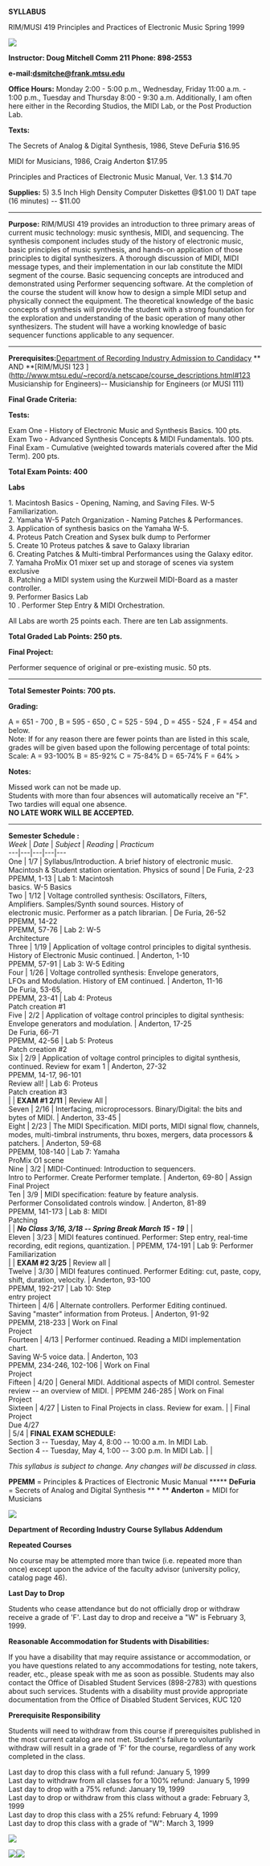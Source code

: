 **SYLLABUS**

RIM/MUSI 419 Principles and Practices of Electronic Music Spring 1999

![](bar.gif)

**Instructor: Doug Mitchell      Comm 211     Phone: 898-2553**

**e-mail:[dsmitche@frank.mtsu.edu](mailto:dsmitche@frank.mtsu.edu)**

**Office Hours:**   Monday 2:00 \- 5:00 p.m., Wednesday, Friday 11:00 a.m. -
1:00 p.m., Tuesday and Thursday 8:00 - 9:30 a.m.  Additionally, I am often
here either in the Recording Studios, the MIDI Lab, or the Post Production
Lab.

**Texts:**

The Secrets of Analog & Digital Synthesis, 1986, Steve DeFuria $16.95

MIDI for Musicians, 1986, Craig Anderton $17.95

Principles and Practices of Electronic Music Manual, Ver. 1.3 $14.70

**Supplies:**   5) 3.5 Inch High Density Computer Diskettes @$1.00      1) DAT
tape (16 minutes) -- $11.00

* * *

**Purpose:** RIM/MUSI 419 provides an introduction to three primary areas of
current music technology: music synthesis, MIDI, and sequencing. The synthesis
component includes study of the history of electronic music, basic principles
of music synthesis, and hands-on application of those principles to digital
synthesizers. A thorough discussion of MIDI, MIDI message types, and their
implementation in our lab constitute the MIDI segment of the course. Basic
sequencing concepts are introduced and demonstrated using Performer sequencing
software. At the completion of the course the student will know how to design
a simple MIDI setup and physically connect the equipment. The theoretical
knowledge of the basic concepts of synthesis will provide the student with a
strong foundation for the exploration and understanding of the basic operation
of many other synthesizers. The student will have a working knowledge of basic
sequencer functions applicable to any sequencer.

* * *

**Prerequisites:**[Department of Recording Industry Admission to
Candidacy](http://www.mtsu.edu/~record/a.netscape/tech.html) **  AND
**[RIM/MUSI 123
](http://www.mtsu.edu/~record/a.netscape/course_descriptions.html#123
Musicianship for Engineers)\-- Musicianship for Engineers (or MUSI 111)

**Final Grade Criteria:**

**Tests:**

Exam One - History of Electronic Music and Synthesis Basics. 100 pts.  
Exam Two - Advanced Synthesis Concepts & MIDI Fundamentals. 100 pts.  
Final Exam - Cumulative (weighted towards materials covered after the Mid
Term). 200 pts.

**Total Exam Points: 400**

**Labs**

1\. Macintosh Basics - Opening, Naming, and Saving Files. W-5 Familiarization.  
2\. Yamaha W-5 Patch Organization \- Naming Patches & Performances.  
3\. Application of synthesis basics on the Yamaha W-5.  
4\. Proteus Patch Creation and Sysex bulk dump to Performer  
5\. Create 10 Proteus patches & save to Galaxy librarian  
6\. Creating Patches & Multi-timbral Performances using the Galaxy editor.  
7\. Yamaha ProMix O1 mixer set up and storage of scenes via system exclusive  
8\. Patching a MIDI system using the Kurzweil MIDI-Board as a master
controller.  
9\. Performer Basics Lab  
10 . Performer Step Entry & MIDI Orchestration.

All Labs are worth 25 points each. There are ten Lab assignments.

**Total Graded Lab Points: 250 pts.**

**Final Project:**

Performer sequence of original or pre-existing music. 50 pts.

* * *

**Total Semester Points: 700 pts.**

**Grading:**

A = 651 - 700 , B = 595 - 650 , C = 525 - 594 , D = 455 - 524 , F = 454 and
below.  
Note: If for any reason there are fewer points than are listed in this scale,
grades will be given based upon the following percentage of total points:
Scale: A = 93-100% B = 85-92% C = 75-84% D = 65-74% F = 64% >

**Notes:**

Missed work can not be made up.  
Students with more than four absences will automatically receive an "F".  
Two tardies will equal one absence.  
**NO LATE WORK WILL BE ACCEPTED.**

* * *

**Semester Schedule :**  
  _Week_ |    _Date_ | _Subject_ |    _Reading_ |    _Practicum_  
---|---|---|---|---  
One | 1/7 | Syllabus/Introduction. A brief history of electronic music.
Macintosh & Student station orientation.  Physics of sound  | De Furia, 2-23  
PPEMM, 1-13 | Lab 1: Macintosh  
basics. W-5 Basics  
Two | 1/12 | Voltage controlled synthesis: Oscillators, Filters,  
Amplifiers. Samples/Synth sound sources. History of  
electronic music. Performer as a patch librarian. | De Furia, 26-52  
PPEMM, 14-22  
PPEMM, 57-76 | Lab 2: W-5  
Architecture  
Three | 1/19 | Application of voltage control principles to digital synthesis.
History of Electronic Music continued. | Anderton, 1-10  
PPEMM, 57-91 | Lab 3: W-5 Editing  
Four | 1/26 | Voltage controlled synthesis: Envelope generators,  
LFOs and Modulation. History of EM continued. | Anderton, 11-16  
De Furia, 53-65,  
PPEMM, 23-41  | Lab 4: Proteus  
Patch creation #1  
Five | 2/2 | Application of voltage control principles to digital synthesis:
Envelope generators and modulation. | Anderton, 17-25  
De Furia, 66-71  
PPEMM, 42-56 | Lab 5: Proteus  
Patch creation #2  
Six | 2/9 | Application of voltage control principles to digital synthesis,
continued. Review for exam 1 | Anderton, 27-32  
PPEMM, 14-17, 96-101  
Review all! | Lab 6: Proteus  
Patch creation #3  
  |   | **EXAM #1 2/11** |  Review All |  
Seven | 2/16 | Interfacing, microprocessors. Binary/Digital: the bits and
bytes of MIDI. | Anderton, 33-45 |  
Eight | 2/23 | The MIDI Specification. MIDI ports, MIDI signal flow, channels,
modes, multi-timbral instruments, thru boxes, mergers, data processors &
patchers. | Anderton, 59-68  
PPEMM, 108-140 | Lab 7: Yamaha  
ProMix O1 scene  
Nine | 3/2 | MIDI-Continued: Introduction to sequencers.  
Intro to Performer. Create Performer template. | Anderton, 69-80 | Assign
Final Project  
Ten | 3/9 | MIDI specification: feature by feature analysis.  
Performer Consolidated controls window. | Anderton, 81-89  
PPEMM, 141-173 | Lab 8: MIDI  
Patching  
|  | **_No Class   3/16, 3/18 -- Spring Break March 15 - 19_** |  |  
Eleven | 3/23 | MIDI features continued. Performer: Step entry, real-time
recording, edit regions, quantization. | PPEMM, 174-191 | Lab 9: Performer  
Familiarization  
  |   | **EXAM #2 3/25** |  Review all  |  
Twelve | 3/30 | MIDI features continued. Performer Editing: cut, paste, copy,
shift, duration, velocity. | Anderton, 93-100  
PPEMM, 192-217 | Lab 10: Step  
entry project  
Thirteen | 4/6 | Alternate controllers. Performer Editing continued.  
Saving "master" information from Proteus. | Anderton, 91-92  
PPEMM, 218-233 | Work on Final  
Project  
Fourteen | 4/13 | Performer continued. Reading a MIDI implementation chart.  
Saving W-5 voice data. | Anderton, 103  
PPEMM, 234-246, 102-106 | Work on Final  
Project  
Fifteen | 4/20 | General MIDI. Additional aspects of MIDI control. Semester
review -- an overview of MIDI. | PPEMM 246-285 | Work on Final  
Project  
Sixteen | 4/27 | Listen to Final Projects in class. Review for exam.  |   |
Final Project  
Due 4/27  
  | 5/4 | **FINAL EXAM SCHEDULE:**  
Section 3 -- Tuesday, May 4, 8:00 -- 10:00 a.m. In MIDI Lab.  
Section 4 -- Tuesday, May 4, 1:00 -- 3:00 p.m. In MIDI Lab. |   |  
  
_This syllabus is subject to change. Any changes will be discussed in class._

**PPEMM** = Principles  & Practices of Electronic Music Manual  *****
**DeFuria** = Secrets of Analog and Digital Synthesis **  *  ** **Anderton** =
MIDI for Musicians

![](bar.gif)

**__Department of Recording Industry Course Syllabus Addendum__**

**Repeated Courses**

No course may be attempted more than twice (i.e. repeated more than once)
except upon the advice of the faculty advisor (university policy, catalog page
46).

**Last Day to Drop**

Students who cease attendance but do not officially drop or withdraw receive a
grade of 'F'. Last day to drop and receive a "W" is February 3, 1999.

**Reasonable Accommodation for Students with Disabilities:**

If you have a disability that may require assistance or accommodation, or you
have questions related to any accommodations for testing, note takers, reader,
etc., please speak with me as soon as possible. Students may also contact the
Office of Disabled Student Services (898-2783) with questions about such
services. Students with a disability must provide appropriate documentation
from the Office of Disabled Student Services, KUC 120

**Prerequisite Responsibility**

Students will need to withdraw from this course if prerequisites published in
the most current catalog are not met. Student's failure to voluntarily
withdraw will result in a grade of 'F' for the course, regardless of any work
completed in the class.

Last day to drop this class with a full refund: January 5, 1999  
Last day to withdraw from all classes for a 100% refund: January 5, 1999  
Last day to drop with a 75% refund: January 19, 1999  
Last day to drop or withdraw from this class without a grade: February 3, 1999  
Last day to drop this class with a 25% refund: February 4, 1999  
Last day to drop this class with a grade of "W": March 3, 1999

  
![](bar.gif)

[![](home.gif)](http://www.mtsu.edu/~dsmitche/)[![](up.gif)](http://www.mtsu.edu/~dsmitche/rim419/index.html)

